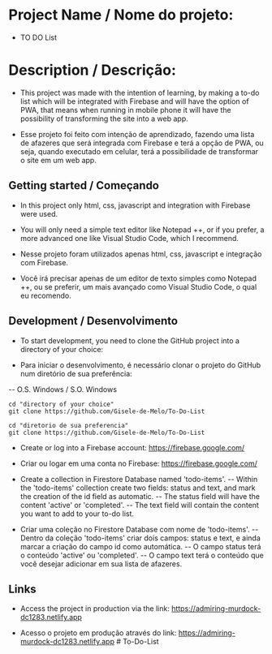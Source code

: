 # Project Name / Nome do projeto: 
 - TO DO List

# Description / Descrição:
 - This project was made with the intention of learning, by making a to-do list which will be integrated with Firebase and will have the option of PWA, that means when running in mobile phone it will have the possibility of transforming the site into a web app.
 
 - Esse projeto foi feito com intenção de aprendizado, fazendo uma lista de afazeres
 que será integrada com Firebase e terá a opção de PWA, ou seja, quando executado em
 celular, terá a possibilidade de transformar o site em um web app.

## Getting started / Começando
 - In this project only html, css, javascript and integration with Firebase were used.
 - You will only need a simple text editor like Notepad ++, or if you prefer, a more advanced one like Visual Studio Code, which I recommend.

 - Nesse projeto foram utilizados apenas html, css, javascript e integração com Firebase.
 - Você irá precisar apenas de um editor de texto simples como Notepad ++, ou se preferir, um mais avançado como Visual Studio Code, o qual eu recomendo. 

## Development / Desenvolvimento
 - To start development, you need to clone the GitHub project into a directory of your   choice:

 - Para iniciar o desenvolvimento, é necessário clonar o projeto do GitHub num diretório de sua preferência:

 -- O.S. Windows / S.O. Windows

 ```shell
 cd "directory of your choice"
 git clone https://github.com/Gisele-de-Melo/To-Do-List
 ```

 ```shell
 cd "diretorio de sua preferencia"
 git clone https://github.com/Gisele-de-Melo/To-Do-List
 ```

 - Create or log into a Firebase account: https://firebase.google.com/
 - Criar ou logar em uma conta no Firebase: https://firebase.google.com/

 - Create a collection in Firestore Database named 'todo-items'.
   -- Within the 'todo-items' collection create two fields: status and text, and mark the creation of the id field as automatic.
   -- The status field will have the content 'active' or 'completed'.
   -- The text field will contain the content you want to add to your to-do list. 

 - Criar uma coleção no Firestore Database com nome de 'todo-items'.
   -- Dentro da coleção 'todo-items' criar dois campos: status e text, e ainda marcar a criação do campo id como automática.
   -- O campo status terá o conteúdo 'active' ou 'completed'.
   -- O campo text terá o conteúdo que você desejar adicionar em sua lista de afazeres.

 ## Links
  - Access the project in production via the link:
    https://admiring-murdock-dc1283.netlify.app
    
  - Acesso o projeto em produção através do link:
    https://admiring-murdock-dc1283.netlify.app
#   T o - D o - L i s t  
 
